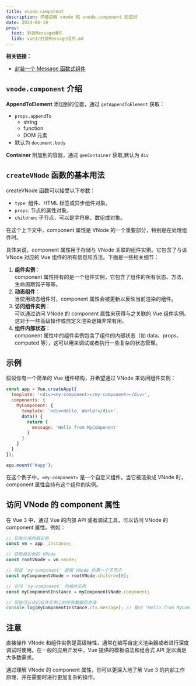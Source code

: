 ```yaml
---
title: vnode.component
description: 详细讲解 vnode 和 vnode.component 的区别
date: 2024-06-19
prev:
  text: 封装Message组件
  link: vue3/封装Message组件.md
---
```




**相关链接：**

- [封装一个 Message 函数式组件](封装Message组件.md)

## `vnode.component` 介绍





**AppendToElement**  添加到的位置，通过 `getAppendToElement` 获取：

- `props.appendTo`
    - string
    - function
    - DOM 元素
- 默认为 `document.body`

**Container** 附加到的容器，通过 `genContainer` 获取,默认为 `div`

## `createVNode` 函数的基本用法
createVNode 函数可以接受以下参数：

- `type`: 组件、HTML 标签或异步组件对象。
- `props`: 节点的属性对象。
- `children`: 子节点，可以是字符串、数组或对象。



在这个上下文中，component 属性是 VNode 的一个重要部分，特别是在处理组件时。

具体来说，component 属性用于存储与 VNode 关联的组件实例。它包含了与该 VNode 对应的 Vue 组件的所有信息和方法。下面是一些相关细节：

1. **组件实例**：  
   component 属性持有的是一个组件实例，它包含了组件的所有状态、方法、生命周期钩子等等。
2. **动态组件**：  
   当使用动态组件时，component 属性会被更新以反映当前渲染的组件。
3. **访问组件实例**：  
   可以通过访问 VNode 的 component 属性来获得与之关联的 Vue 组件实例。这对于一些高级操作或自定义渲染逻辑非常有用。
4. **组件内部状态**：  
   component 属性中的组件实例包含了组件的内部状态（如 data、props、computed 等），这可以用来调试或者执行一些复杂的状态管理。

## 示例

假设你有一个简单的 Vue 组件结构，并希望通过 VNode 来访问组件实例：

```javascript
const app = Vue.createApp({
  template: '<div><my-component></my-component></div>',
  components: {
    MyComponent: {
      template: '<div>Hello, World!</div>',
      data() {
        return {
          message: 'Hello from MyComponent'
        }
      }
    }
  }
});

app.mount('#app');

```

在这个例子中，`<my-component>` 是一个自定义组件。当它被渲染成 VNode 时，component 属性会持有这个组件的实例。

## 访问 VNode 的 component 属性

在 Vue 3 中，通过 Vue 的内部 API 或者调试工具，可以访问 VNode 的 component 属性。例如：

```javascript
// 获取应用的根实例
const vm = app._instance;

// 获取根实例的 VNode
const rootVNode = vm.vnode;

// 假设 `my-component` 是根 VNode 的第一个子节点
const myComponentVNode = rootVNode.children[0];

// 访问 `my-component` 的组件实例
const myComponentInstance = myComponentVNode.component;

// 现在可以访问组件实例上的所有数据和方法
console.log(myComponentInstance.ctx.message); // 输出 "Hello from MyComponent"

```

## 注意

直接操作 VNode 和组件实例是高级特性，通常在编写自定义渲染器或者进行深度调试时使用。在一般的应用开发中，Vue 提供的模板语法和组合式 API 足以满足大多数需求。

通过理解 VNode 的 component 属性，你可以更深入地了解 Vue 3 的内部工作原理，并在需要时进行更加复杂的操作。